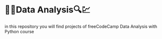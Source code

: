 # 📶🔎Data Analysis🔍💹
in this repository you will find projects of freeCodeCamp Data Analysis with Python course
